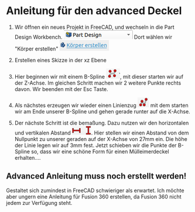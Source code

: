 # Anleitung für den advanced Deckel

1. Wir öffnen ein neues Projekt in FreeCAD, und wechseln in die Part Design Workbench.
    ![Part Design](pics/workbench.png "Part Design") 
    Dort wählen wir "Körper erstellen" ![Körper erstellen](pics/create_body.png "Körper erstellen")

2. Erstellen eines Skizze in der xz Ebene

3. Hier beginnen wir mit einem B-Spline ![B-Spline](pics/b-spline.png "B-Spline"), mit dieser starten wir auf der Z-Achse. Im gleichen Schritt machen wir 2 weitere Punkte rechts davon. Wir beenden mit der Esc Taste.

4. Als nächstes erzeugen wir wieder einen Linienzug ![Linienzug](pics/multi_line.png "Linienzug") mit dem starten wir am Ende unserer B-Spline und gehen gerade runter auf die X-Achse.

4. Der nächste Schritt ist die bemaßung. Dazu nutzen wir den horizontalen und vertikalen Abstand ![Abstände](pics/length.png "Abstände"). 
Hier stellen wir einen Abstand von dem Nullpunkt zu unserer geraden auf der X-Achse von 27mm ein. Die höhe der Linie legen wir auf 3mm fest. Jetzt schieben wir die Punkte der B-Spline so, dass wir eine schöne Form für einen Mülleimerdeckel erhalten.... 

## Advanced Anleitung muss noch erstellt werden!
Gestaltet sich zumindest in FreeCAD schwieriger als erwartet. Ich möchte aber ungern eine Anleitung für Fusion 360 erstellen, da Fusion 360 nicht jedem zur Verfügung steht.